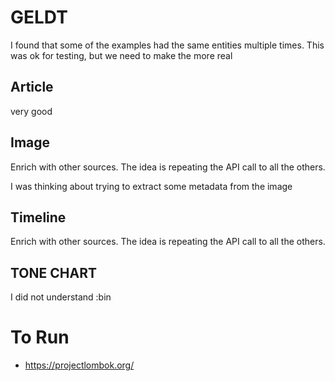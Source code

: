 # GELDT


I found that some of the examples had the 
same entities 
multiple times. This was ok for testing, 
but we need to make the more real

## Article
   very good

## Image
   Enrich with other sources. The idea is repeating 
   the API call to all the others.
   
   I was thinking about trying to extract some metadata from the image
      
## Timeline
   Enrich with other sources. The idea is repeating 
   the API call to all the others.

## TONE CHART

I did not understand :bin


# To Run

- https://projectlombok.org/